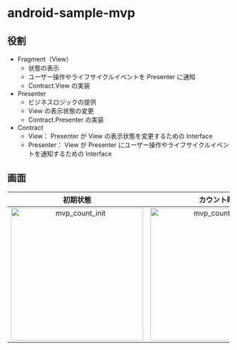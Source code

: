 # android-sample-mvp

## 役割
- Fragment（View）
  - 状態の表示
  - ユーザー操作やライフサイクルイベントを Presenter に通知
  - Contract.View の実装
- Presenter
  - ビジネスロジックの提供
  - View の表示状態の変更
  - Contract.Presenter の実装
- Contract
  - View： Presenter が View の表示状態を変更するための Interface
  - Presenter： View が Presenter にユーザー操作やライフサイクルイベントを通知するための Interface

## 画面
| 初期状態 | カウント時 | エラー時 |
|:--:|:--:|:--:|
| <img src="https://github.com/Kaito-Dogi/android-sample-mvp/assets/49048577/cb970a22-9f0e-4736-b2f3-7e5ece038ea6" width="300px" alt="mvp_count_init" /> | <img src="https://github.com/Kaito-Dogi/android-sample-mvp/assets/49048577/2c093892-bcdd-4195-b82e-b4ada760b404" width="300px" alt="mvp_count_incr" /> | <img src="https://github.com/Kaito-Dogi/android-sample-mvp/assets/49048577/2aa8f1d1-cf6b-4919-9020-7ae808f534c3" width="300px" alt="mvp_count_error" /> |
